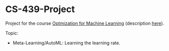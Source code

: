 # CS-439-Project

Project for the course [Optmization for Machine Learning](https://github.com/epfml/OptML_course) (description [here](https://github.com/epfml/OptML_course/blob/master/labs/mini-project/miniproject_description.pdf)).

Topic:
 * Meta-Learning/AutoML: Learning the learning rate. 
